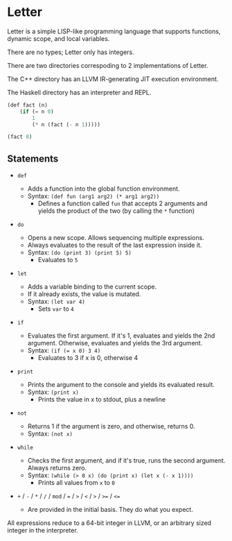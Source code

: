 # Letter

Letter is a simple LISP-like programming language that supports functions,
dynamic scope, and local variables.

There are no types; Letter only has integers.

There are two directories correspoding to 2 implementations of Letter.

The C++ directory has an LLVM IR-generating JIT execution environment.

The Haskell directory has an interpreter and REPL.

```scheme
(def fact (n)
    (if (= n 0)
        1
        (* n (fact (- n 1)))))

(fact 8)
```

## Statements

* `def`
    * Adds a function into the global function environment.
    * Syntax: `(def fun (arg1 arg2) (* arg1 arg2))`
        * Defines a function called `fun` that accepts 2 arguments and yields the product of the two (by calling the `*` function)

* `do`
    * Opens a new scope. Allows sequencing multiple expressions.
    * Always evaluates to the result of the last expression inside it.
    * Syntax: `(do (print 3) (print 5) 5)`
        * Evaluates to `5`

* `let`
    * Adds a variable binding to the current scope.
    * If it already exists, the value is mutated.
    * Syntax: `(let var 4)`
        * Sets `var` to `4`

* `if`
    * Evaluates the first argument. If it's 1, evaluates and yields the
      2nd argument. Otherwise, evaluates and yields the 3rd argument.
    * Syntax: `(if (= x 0) 3 4)` 
        * Evaluates to 3 if x is 0, otherwise 4

* `print`
    * Prints the argument to the console and yields its evaluated result.
    * Syntax: `(print x)` 
        * Prints the value in x to stdout, plus a newline

* `not`
    * Returns 1 if the argument is zero, and otherwise, returns 0.
    * Syntax: `(not x)`

* `while`
    * Checks the first argument, and if it's true, runs the second argument. Always returns zero.
    * Syntax: `(while (> 0 x) (do (print x) (let x (- x 1))))`
        * Prints all values from `x` to `0`

* `+` / `-` / `*` / `/` / `mod` / `=` / `>` / `<` / `>` / `>=` / `<=`
    * Are provided in the initial basis. They do what you expect.

All expressions reduce to a 64-bit integer in LLVM, or an arbitrary sized integer in the interpreter.
